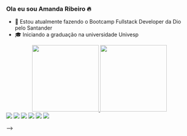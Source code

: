 ### Ola eu sou Amanda Ribeiro 🔥

-  📓 Estou atualmente fazendo o Bootcamp Fullstack Developer da Dio pelo Santander
-  🎓 Iniciando a graduação na universidade Univesp 

<div align="center">
  <a href="https://github.com/Amanda-ribeiiro">
  <img height="180em" src="https://github-readme-stats.vercel.app/api?username=Amanda-ribeiiro&show_icons=true&theme=purse&include_all_commits=true&count_private=true"/>
  <img height="180em" src="https://github-readme-stats.vercel.app/api/top-langs/?username=Amanda-ribeiiro&layout=compact&langs_count=7&theme=purse"/>
</div>

<div> 
<a href = "dadaribeiro.ar@gmail.com"><img src="https://img.shields.io/badge/-Gmail-%23333?style=for-the-badge&logo=gmail&logoColor=white" target="_blank"></a>
  <a href="https://www.instagram.com/ama.ndarc/" target="_blank"><img src="https://img.shields.io/badge/-Instagram-%23E4405F?style=for-the-badge&logo=instagram&logoColor=white" target="_blank"></a>
 	<a href="https://twitter.com/daaribeiro_" target="_blank"><img src="https://img.shields.io/badge/Twitter-1DA1F2?style=for-the-badge&logo=twitter&logoColor=white" target="_blank"></a> 
  <a href="amandaribeiro.c@outlook.com"><img src="https://img.shields.io/badge/Microsoft_Outlook-0078D4?style=for-the-badge&logo=microsoft-outlook&logoColor=white"target="_blank"></a>
  <a href="https://wa.me/<+5511988737090"><img src="https://img.shields.io/badge/WhatsApp-25D366?style=for-the-badge&logo=whatsapp&logoColor=white"target="_blank"></a>
  <a href="https://www.linkedin.com/in/amandarcerqueira/" target="_blank"><img src="https://img.shields.io/badge/-LinkedIn-%230077B5?style=for-the-badge&logo=linkedin&logoColor=white" target="_blank"></a> 
 
 
 
</div>

-->
